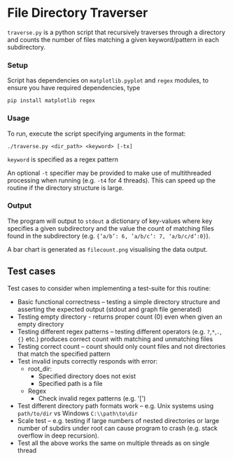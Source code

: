 # File Directory Traverser
`traverse.py` is a python script that recursively traverses through a directory and counts the number of files matching a given keyword/pattern in each subdirectory.

### Setup

Script has dependencies on `matplotlib.pyplot` and `regex` modules, to ensure you have required dependencies, type
```
pip install matplotlib regex
```

### Usage

To run, execute the script specifying arguments in the format:
```
./traverse.py <dir_path> <keyword> [-tx]
```

`keyword` is specified as a regex pattern

An optional `-t` specifier may be provided to make use of multithreaded processing when running (e.g. `-t4` for 4 threads). This can speed up the routine if the directory structure is large.

### Output

The program will output to `stdout` a dictionary of key-values where key specifies a given subdirectory and the value the count of matching files found in the subdirectory (e.g. `{’a/b’: 6, ’a/b/c’: 7,
‘a/b/c/d’:0}`).

A bar chart is generated as `filecount.png` visualising the data output.

## Test cases

Test cases to consider when implementing a test-suite for this routine:

* Basic functional correctness – testing a simple directory structure and asserting the expected output (stdout and graph file generated)
* Testing empty directory - returns proper count (0) even when given an empty directory
* Testing different regex patterns – testing different operators (e.g. `?`,`*`,`.`,`{}` etc.) produces correct count with matching and unmatching files
* Testing correct count – count should only count files and not directories that match the specified pattern
* Test invalid inputs correctly responds with error:
  * root_dir:
  	* Specified directory does not exist
  	* Specified path is a file
  * Regex
    * Check invalid regex patterns (e.g. '[')
* Test different directory path formats work – e.g. Unix systems using `path/to/dir` vs Windows `C:\\path\to\dir`
* Scale test – e.g. testing if large numbers of nested directories or large number of subdirs under root can cause program to crash (e.g. stack overflow in deep recursion).
* Test all the above works the same on multiple threads as on single thread
